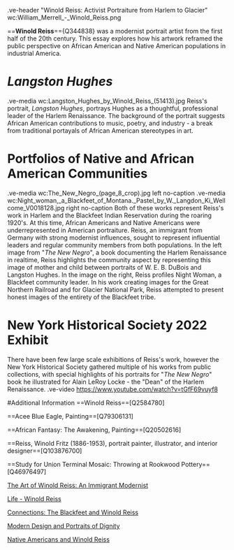 .ve-header "Winold Reiss: Activist Portraiture from Harlem to Glacier" wc:William_Merrell_-_Winold_Reiss.png

==**Winold Reiss**=={Q344838} was a modernist portrait artist from the first half of the 20th century. This essay explores how his artwork reframed the public perspective on African American and Native American populations in industrial America. 

# *Langston Hughes*
.ve-media wc:Langston_Hughes_by_Winold_Reiss_(51413).jpg
Reiss's portrait, *Langston Hughes*, portrays Hughes as a thoughtful, professional leader of the Harlem Renaissance. The background of the portrait suggests African American contributions to music, poetry, and industry - a break from traditional portayals of African American stereotypes in art. 

# **Portfolios of Native and African American Communities**
.ve-media wc:The_New_Negro_(page_8_crop).jpg left no-caption
.ve-media wc:Night_woman,_a_Blackfeet_of_Montana._Pastel_by_W._Langdon_Ki_Wellcome_V0018128.jpg right no-caption
Both of these works represent Reiss's work in Harlem and the Blackfeet Indian Reservation during the roaring 1920's. At this time, African Americans and Native Americans were underrepresented in American portraiture. Reiss, an immigrant from Germany with strong modernist influences, sought to represent influential leaders and regular community members from both populations. In the left image from "*The New Negro*",  a book documenting the Harlem Renaissance in realtime, Reiss highlights the community aspect by representing this image of mother and child between portraits of W. E. B. DuBois and Langston Hughes. In the image on the right, Reiss profiles Night Woman, a Blackfeet community leader. In his work creating images for the Great Northern Railroad and for Glacier National Park, Reiss attempted to present honest images of the entirety of the Blackfeet tribe. 

# **New York Historical Society 2022 Exhibit**
There have been few large scale exhibitions of Reiss's work, however the New York Historical Society gathered multiple of his works from public collections, with special highlights of his portraits for "*The New Negro*" book he illustrated for Alain LeRoy Locke - the "Dean" of the Harlem Renaissance. 
.ve-video https://www.youtube.com/watch?v=tGfF69vuyf8

#Additional Information
==Winold Reiss==[Q2584780]

==Acee Blue Eagle, Painting==[Q79306131]

==African Fantasy: The Awakening, Painting==[Q20502616]

==Reiss, Winold Fritz (1886-1953), portrait painter, illustrator, and interior designer==[Q103876700]

==Study for Union Terminal Mosaic: Throwing at Rookwood Pottery==[Q46976497]

[The Art of Winold Reiss: An Immigrant Modernist](https://www.nyhistory.org/exhibitions/the-art-of-winold-reiss-an-immigrant-modernist)

[Life - Winold Reiss](https://winoldreiss.org/life/index.htm)

[Connections: The Blackfeet and Winold Reiss](https://iacbmuseums-viewingroom.exhibit-e.art/viewing-room/connections-the-blackfeet-and-winold-reiss#tab:slideshow;tab-1:thumbnails)

[Modern Design and Portraits of Dignity](https://asllinea.org/winold-reiss-portraits/)

[Native Americans and Winold Reiss](https://www.cincinnatiartmuseum.org/about/blog/library-blog-8132019/)




